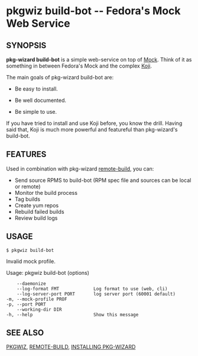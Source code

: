  pkgwiz build-bot -- Fedora's Mock Web Service 
==============================================

## SYNOPSIS

**pkg-wizard build-bot** is a simple web-service on top of [Mock](http://fedoraproject.org/wiki/Projects/Mock). Think of it as something in between Fedora's Mock and the complex [Koji](http://fedoraproject.org/wiki/Koji).

The main goals of pkg-wizard build-bot are:

* Be easy to install.

* Be well documented.

* Be simple to use.

If you have tried to install and use Koji before, you know the drill. Having said that, Koji is much more powerful and featureful than pkg-wizard's build-bot.

## FEATURES

Used in combination with pkg-wizard [remote-build](remote-build.html), you can:
  
* Send source RPMS to build-bot (RPM spec file and sources can be local or remote)
* Monitor the build process
* Tag builds
* Create yum repos
* Rebuild failed builds
* Review build logs


## USAGE

`$ pkgwiz build-bot`

Invalid mock profile.

Usage: pkgwiz build-bot (options)

        --daemonize
        --log-format FMT             Log format to use (web, cli)
        --log-server-port PORT       log server port (60001 default)
    -m, --mock-profile PROF
    -p, --port PORT
        --working-dir DIR
    -h, --help                       Show this message


## SEE ALSO

[PKGWIZ](pkgwiz.html), [REMOTE-BUILD](remote-build.html), [INSTALLING PKG-WIZARD](install.html)
